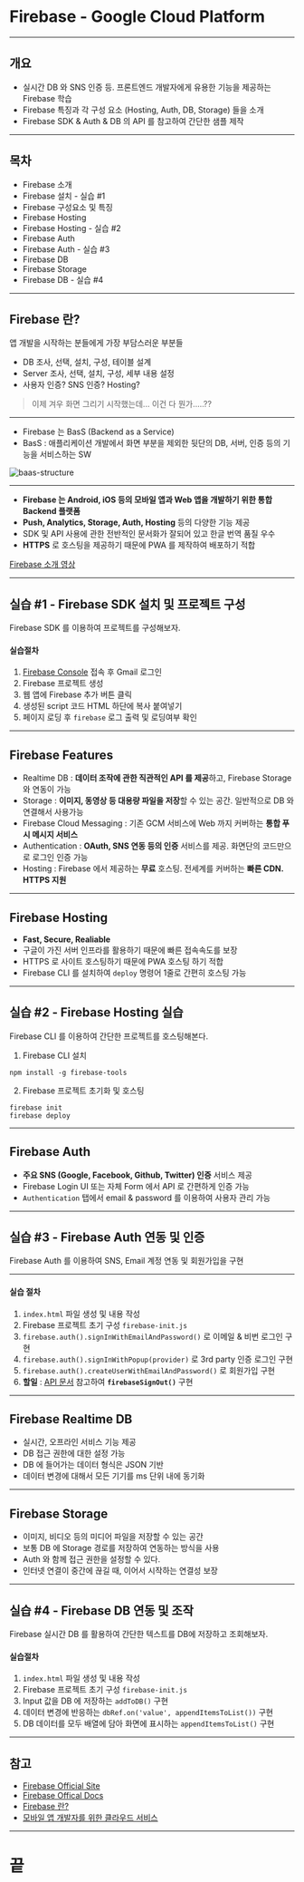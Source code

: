 <!-- $size: 16:9 -->
<!-- page_number: true -->
# Firebase - Google Cloud Platform

---
<!-- footer : Firebase - 프론트엔드 개발자를 위한 웹앱 프로젝트 CAMP -->
## 개요
- 실시간 DB 와 SNS 인증 등. 프론트엔드 개발자에게 유용한 기능을 제공하는 Firebase 학습
- Firebase 특징과 각 구성 요소 (Hosting, Auth, DB, Storage) 들을 소개
- Firebase SDK & Auth & DB 의 API 를 참고하여 간단한 샘플 제작

---
## 목차
- Firebase 소개
- Firebase 설치 - 실습 #1
- Firebase 구성요소 및 특징
- Firebase Hosting
- Firebase Hosting - 실습 #2
- Firebase Auth
- Firebase Auth - 실습 #3
- Firebase DB
- Firebase Storage
- Firebase DB - 실습 #4

---
## Firebase 란?
앱 개발을 시작하는 분들에게 가장 부담스러운 부분들
- DB 조사, 선택, 설치, 구성, 테이블 설계
- Server 조사, 선택, 설치, 구성, 세부 내용 설정
- 사용자 인증? SNS 인증? Hosting?

> 이제 겨우 화면 그리기 시작했는데... 이건 다 뭔가.....??

---
- Firebase 는 BasS (Backend as a Service)
- BasS : 애플리케이션 개발에서 화면 부분을 제외한 뒷단의 DB, 서버, 인증 등의 기능을 서비스하는 SW

![baas-structure](/Users/gihyojoshuajang/Documents/Programming/TIL/education/fast_campus/5th_week/images/baas-structure.png)

---
- **Firebase 는 Android, iOS 등의 모바일 앱과 Web 앱을 개발하기 위한 통합 Backend 플랫폼**
- **Push, Analytics, Storage, Auth, Hosting** 등의 다양한 기능 제공
- SDK 및 API 사용에 관한 전반적인 문서화가 잘되어 있고 한글 번역 품질 우수
- **HTTPS** 로 호스팅을 제공하기 때문에 PWA 를 제작하여 배포하기 적합

[Firebase 소개 영상](https://www.youtube.com/watch?v=ySmWlU9j3j4)

---
## 실습 #1 - Firebase SDK 설치 및 프로젝트 구성
Firebase SDK 를 이용하여 프로젝트를 구성해보자.

#### 실습절차
1. [Firebase Console](https://console.firebase.google.com/) 접속 후 Gmail 로그인
2. Firebase 프로젝트 생성
3. 웹 앱에 Firebase 추가 버튼 클릭
4. 생성된 script 코드 HTML 하단에 복사 붙여넣기
5. 페이지 로딩 후 `firebase` 로그 출력 및 로딩여부 확인

---
## Firebase Features
- Realtime DB : **데이터 조작에 관한 직관적인 API 를 제공**하고, Firebase Storage 와 연동이 가능
- Storage : **이미지, 동영상 등 대용량 파일을 저장**할 수 있는 공간. 일반적으로 DB 와 연결해서 사용가능
- Firebase Cloud Messaging : 기존 GCM 서비스에 Web 까지 커버하는 **통합 푸시 메시지 서비스**
- Authentication : **OAuth, SNS 연동 등의 인증** 서비스를 제공. 화면단의 코드만으로 로그인 인증 가능
- Hosting : Firebase 에서 제공하는 **무료** 호스팅. 전세계를 커버하는 **빠른 CDN. HTTPS 지원**

---
## Firebase Hosting
- **Fast, Secure, Realiable**
- 구글이 가진 서버 인프라를 활용하기 때문에 빠른 접속속도를 보장
- HTTPS 로 사이트 호스팅하기 때문에 PWA 호스팅 하기 적합
- Firebase CLI 를 설치하여 `deploy` 명령어 1줄로 간편히 호스팅 가능

---
## 실습 #2 - Firebase Hosting 실습
Firebase CLI 를 이용하여 간단한 프로젝트를 호스팅해본다.

1. Firebase CLI 설치

```
npm install -g firebase-tools
```

2. Firebase 프로젝트 초기화 및 호스팅

```
firebase init
firebase deploy
```

---
## Firebase Auth
- **주요 SNS (Google, Facebook, Github, Twitter) 인증** 서비스 제공
- Firebase Login UI 또는 자체 Form 에서 API 로 간편하게 인증 가능
- `Authentication` 탭에서 email & password 를 이용하여 사용자 관리 가능

---
## 실습 #3 - Firebase Auth 연동 및 인증
Firebase Auth 를 이용하여 SNS, Email 계정 연동 및 회원가입을 구현

---
#### 실습 절차
1. `index.html` 파일 생성 및 내용 작성
2. Firebase 프로젝트 초기 구성 `firebase-init.js`
3. `firebase.auth().signInWithEmailAndPassword()` 로 이메일 & 비번 로그인 구현
4. `firebase.auth().signInWithPopup(provider)` 로 3rd party 인증 로그인 구현
5. `firebase.auth().createUserWithEmailAndPassword()` 로 회원가입 구현
6. **할일** : [API 문서](https://firebase.google.com/docs/reference/js/firebase.auth.Auth#signOut) 참고하여 **`firebaseSignOut()`** 구현

---
## Firebase Realtime DB
- 실시간, 오프라인 서비스 기능 제공
- DB 접근 권한에 대한 설정 가능
- DB 에 들어가는 데이터 형식은 JSON 기반
- 데이터 변경에 대해서 모든 기기를 ms 단위 내에 동기화

---
## Firebase Storage
- 이미지, 비디오 등의 미디어 파일을 저장할 수 있는 공간
- 보통 DB 에 Storage 경로를 저장하여 연동하는 방식을 사용
- Auth 와 함께 접근 권한을 설정할 수 있다.
- 인터넷 연결이 중간에 끊길 때, 이어서 시작하는 연결성 보장

---
## 실습 #4 - Firebase DB 연동 및 조작
Firebase 실시간 DB 를 활용하여 간단한 텍스트를 DB에 저장하고 조회해보자.

#### 실습절차
1. `index.html` 파일 생성 및 내용 작성
2. Firebase 프로젝트 초기 구성 `firebase-init.js`
3. Input 값을 DB 에 저장하는 `addToDB()` 구현
4. 데이터 변경에 반응하는 `dbRef.on('value', appendItemsToList())` 구현
5. DB 데이터를 모두 배열에 담아 화면에 표시하는 `appendItemsToList()` 구현

---
## 참고
- [Firebase Official Site](https://firebase.google.com/)
- [Firebase Offical Docs](https://firebase.google.com/docs/)
- [Firebase 란?](http://cocomo.tistory.com/487)
- [모바일 앱 개발자를 위한 클라우드 서비스](https://www.slideshare.net/WeAreDIT/baa-s-pt201361)

---
<!-- footer : -->
# 끝
